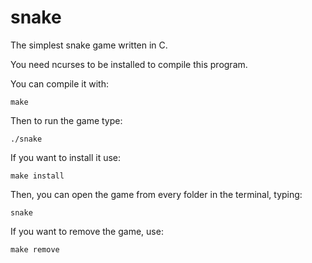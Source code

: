 snake
=====

The simplest snake game written in C.

You need ncurses to be installed to compile this program.

You can compile it with:

```
make
```
Then to run the game type:
```
./snake
```

If you want to install it use:
```
make install
```

Then, you can open the game from every folder in the terminal, typing:
```
snake
```

If you want to remove the game, use:
```
make remove
```

